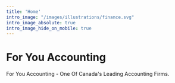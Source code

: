 ```yaml
---
title: 'Home'
intro_image: "/images/illustrations/finance.svg"
intro_image_absolute: true
intro_image_hide_on_mobile: true
---
```


# For You Accounting

For You Accounting - One Of Canada&apos;s Leading Accounting Firms.